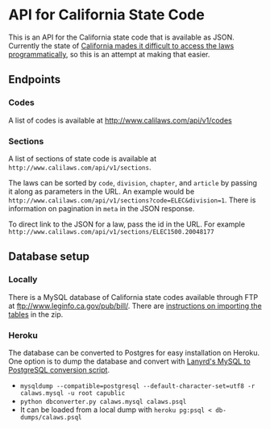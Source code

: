 # API for California State Code

This is an API for the California state code that is available as JSON. Currently the state of [California mades it difficult to access the laws programmatically](https://github.com/tylerpearson/state-code-scrapers/blob/master/ca/scrape.rb), so this is an attempt at making that easier.

## Endpoints

### Codes

A list of codes is available at http://www.calilaws.com/api/v1/codes

### Sections

A list of sections of state code is available at `http://www.calilaws.com/api/v1/sections`.

The laws can be sorted by `code`, `division`, `chapter`, and `article` by passing it along as parameters in the URL. An example would be `http://www.calilaws.com/api/v1/sections?code=ELEC&division=1`. There is information on pagination in `meta` in the JSON response.

To direct link to the JSON for a law, pass the id in the URL. For example `http://www.calilaws.com/api/v1/sections/ELEC1500.20048177`

## Database setup

### Locally

There is a MySQL database of California state codes available through FTP at ftp://www.leginfo.ca.gov/pub/bill/. There are [instructions on importing the tables](https://s3.amazonaws.com/cali-laws/pubinfo_Readme.pdf) in the zip.

### Heroku

The database can be converted to Postgres for easy installation on Heroku. One option is to dump the database and convert with [Lanyrd's MySQL to PostgreSQL conversion script](https://github.com/lanyrd/mysql-postgresql-converter).

- `mysqldump --compatible=postgresql --default-character-set=utf8 -r calaws.mysql -u root capublic`
- `python dbconverter.py calaws.mysql calaws.psql`
- It can be loaded from a local dump with `heroku pg:psql < db-dumps/calaws.psql`


